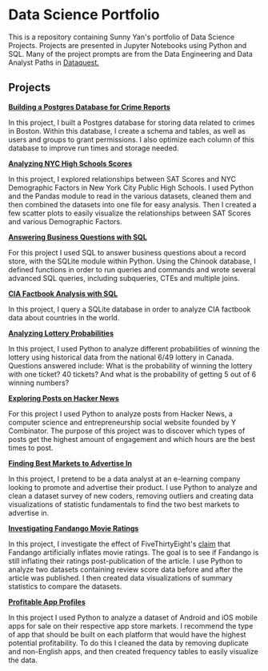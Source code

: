 # Data Science Portfolio

This is a repository containing Sunny Yan's portfolio of Data Science Projects. Projects are presented in Jupyter Notebooks using Python and SQL. Many of the project prompts are from the Data Engineering and Data Analyst Paths in [Dataquest.](https://www.dataquest.io/)

## Projects

[**Building a Postgres Database for Crime Reports**](https://github.com/sunnyyan97/Data-Science-Portfolio/blob/main/Database%20for%20Crime%20Reports.ipynb)

In this project, I built a Postgres database for storing data related to crimes in Boston. Within this database, I create a schema and tables, as well as users and groups to grant permissions. I also optimize each column of this database to improve run times and storage needed.

[**Analyzing NYC High Schools Scores**](https://github.com/sunnyyan97/Data-Science-Portfolio/blob/main/Analyzing%20NYC%20High%20School%20Scores.ipynb)

In this project, I explored relationships between SAT Scores and NYC Demographic Factors in New York City Public High Schools. I used Python and the Pandas module to read in the various datasets, cleaned them and then combined the datasets into one file for easy analysis. Then I created a few scatter plots to easily visualize the relationships between SAT Scores and various Demographic Factors.

[**Answering Business Questions with SQL**](https://github.com/sunnyyan97/Data-Science-Portfolio/blob/main/Answering%20Business%20Questions%20with%20SQL%20(1).ipynb)

For this project I used SQL to answer business questions about a record store, with the SQLite module within Python. Using the Chinook database, I defined functions in order to run queries and commands and wrote several advanced SQL queries, including subqueries, CTEs and multiple joins.

[**CIA Factbook Analysis with SQL**](https://github.com/sunnyyan97/Data-Science-Portfolio/blob/main/CIA%20Factbook%20Analysis%20with%20SQL%20(1).ipynb)

In this project, I query a SQLite database in order to analyze CIA factbook data about countries in the world.

[**Analyzing Lottery Probabilities**](https://github.com/sunnyyan97/Data-Science-Portfolio/blob/main/Analyzing%20Lottery%20Probabilities.ipynb)

In this project, I used Python to analyze different probabilities of winning the lottery using historical data from the national 6/49 lottery in Canada. Questions answered include: What is the probability of winning the lottery with one ticket? 40 tickets? And what is the probability of getting 5 out of 6 winning numbers?

[**Exploring Posts on Hacker News**](https://github.com/sunnyyan97/Data-Science-Portfolio/blob/main/Exploring%20Posts%20on%20Hacker%20News.ipynb)

For this project I used Python to analyze posts from Hacker News, a computer science and entrepreneurship social website founded by Y Combinator. The purpose of this project was to discover which types of posts get the highest amount of engagement and which hours are the best times to post.

[**Finding Best Markets to Advertise In**](https://github.com/sunnyyan97/Data-Science-Portfolio/blob/main/Finding%20Best%20Markets%20to%20Advertise.ipynb)

In this project, I pretend to be a data analyst at an e-learning company looking to promote and advertise their product. I use Python to analyze and clean a dataset survey of new coders, removing outliers and creating data visualizations of statistic fundamentals to find the two best markets to advertise in. 

[**Investigating Fandango Movie Ratings**](https://github.com/sunnyyan97/Data-Science-Portfolio/blob/main/Investigating%20Fandango%20Movie%20Ratings.ipynb)

In this project, I investigate the effect of FiveThirtyEight's [claim](https://fivethirtyeight.com/features/fandango-movies-ratings/) that Fandango artificially inflates movie ratings. The goal is to see if Fandango is still inflating their ratings post-publication of the article. I use Python to analyze two datasets containing review score data before and after the article was published. I then created data visualizations of summary statistics to compare the datasets. 

[**Profitable App Profiles**](https://github.com/sunnyyan97/Data-Science-Portfolio/blob/main/Profitable%20App%20Profiles.ipynb)

In this project I used Python to analyze a dataset of Android and iOS mobile apps for sale on their respective app store markets. I recommend the type of app that should be built on each platform that would have the highest potential profitability. To do this I cleaned the data by removing duplicate and non-English apps, and then created frequency tables to easily visualize the data. 
